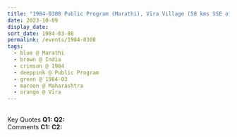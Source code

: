 ```yaml
---
title: "1984-0308 Public Program (Marathi), Vīra Village (58 kms SSE of Pune), Maharashtra, India"
date: 2023-10-09
display_date: 
sort_date: 1984-03-08
permalink: /events/1984-0308
tags:
  - blue @ Marathi
  - brown @ India
  - crimson @ 1984
  - deeppink @ Public Program
  - green @ 1984-03
  - maroon @ Maharashtra
  - orange @ Vīra
---
```


<br>

<wave-list>
  <list-title color="DarkSeaGreen" width="55">Key Quotes</list-title>
  <list-item color="BlanchedAlmond" width="280"><b>Q1:</b> <i></i></list-item>
  <list-item color="Lavender" width="280"><b>Q2:</b> <i></i></list-item>
</wave-list>

<br>

<wave-list>
  <list-title color="DarkSeaGreen" width="55">Comments</list-title>
  <list-item color="BlanchedAlmond" width="280"><b>C1:</b> <i></i></list-item>
  <list-item color="Lavender" width="280"><b>C2:</b> <i></i></list-item>
</wave-list>
